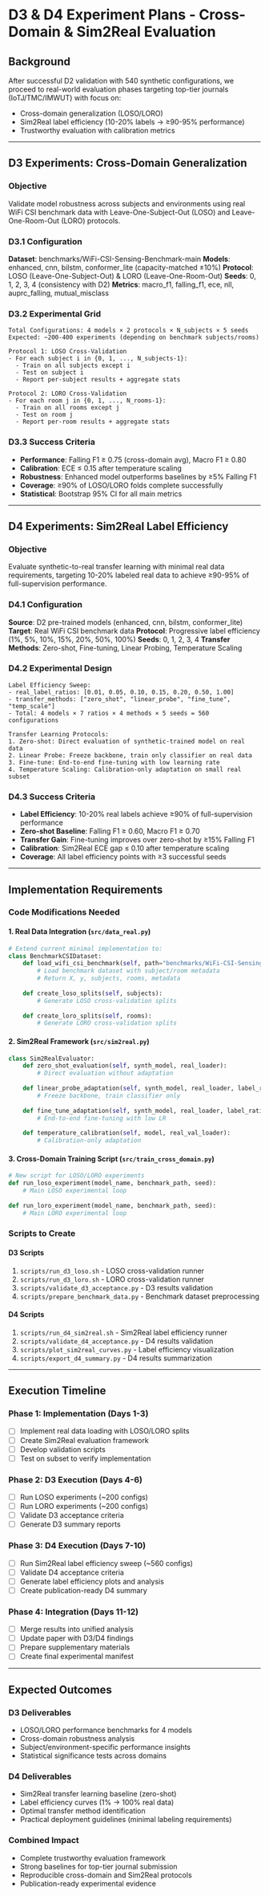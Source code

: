 # D3 & D4 Experiment Plans - Cross-Domain & Sim2Real Evaluation

## Background
After successful D2 validation with 540 synthetic configurations, we proceed to real-world evaluation phases targeting top-tier journals (IoTJ/TMC/IMWUT) with focus on:
- Cross-domain generalization (LOSO/LORO)  
- Sim2Real label efficiency (10-20% labels → ≥90-95% performance)
- Trustworthy evaluation with calibration metrics

---

## D3 Experiments: Cross-Domain Generalization

### Objective
Validate model robustness across subjects and environments using real WiFi CSI benchmark data with Leave-One-Subject-Out (LOSO) and Leave-One-Room-Out (LORO) protocols.

### D3.1 Configuration
**Dataset**: benchmarks/WiFi-CSI-Sensing-Benchmark-main
**Models**: enhanced, cnn, bilstm, conformer_lite (capacity-matched ±10%)
**Protocol**: LOSO (Leave-One-Subject-Out) & LORO (Leave-One-Room-Out)
**Seeds**: 0, 1, 2, 3, 4 (consistency with D2)
**Metrics**: macro_f1, falling_f1, ece, nll, auprc_falling, mutual_misclass

### D3.2 Experimental Grid
```
Total Configurations: 4 models × 2 protocols × N_subjects × 5 seeds
Expected: ~200-400 experiments (depending on benchmark subjects/rooms)

Protocol 1: LOSO Cross-Validation
- For each subject i in {0, 1, ..., N_subjects-1}:
  - Train on all subjects except i
  - Test on subject i
  - Report per-subject results + aggregate stats

Protocol 2: LORO Cross-Validation  
- For each room j in {0, 1, ..., N_rooms-1}:
  - Train on all rooms except j
  - Test on room j
  - Report per-room results + aggregate stats
```

### D3.3 Success Criteria
- **Performance**: Falling F1 ≥ 0.75 (cross-domain avg), Macro F1 ≥ 0.80
- **Calibration**: ECE ≤ 0.15 after temperature scaling
- **Robustness**: Enhanced model outperforms baselines by ≥5% Falling F1
- **Coverage**: ≥90% of LOSO/LORO folds complete successfully
- **Statistical**: Bootstrap 95% CI for all main metrics

---

## D4 Experiments: Sim2Real Label Efficiency  

### Objective
Evaluate synthetic-to-real transfer learning with minimal real data requirements, targeting 10-20% labeled real data to achieve ≥90-95% of full-supervision performance.

### D4.1 Configuration
**Source**: D2 pre-trained models (enhanced, cnn, bilstm, conformer_lite)
**Target**: Real WiFi CSI benchmark data
**Protocol**: Progressive label efficiency (1%, 5%, 10%, 15%, 20%, 50%, 100%)
**Seeds**: 0, 1, 2, 3, 4
**Transfer Methods**: Zero-shot, Fine-tuning, Linear Probing, Temperature Scaling

### D4.2 Experimental Design
```
Label Efficiency Sweep:
- real_label_ratios: [0.01, 0.05, 0.10, 0.15, 0.20, 0.50, 1.00]
- transfer_methods: ["zero_shot", "linear_probe", "fine_tune", "temp_scale"]
- Total: 4 models × 7 ratios × 4 methods × 5 seeds = 560 configurations

Transfer Learning Protocols:
1. Zero-shot: Direct evaluation of synthetic-trained model on real data
2. Linear Probe: Freeze backbone, train only classifier on real data
3. Fine-tune: End-to-end fine-tuning with low learning rate
4. Temperature Scaling: Calibration-only adaptation on small real subset
```

### D4.3 Success Criteria  
- **Label Efficiency**: 10-20% real labels achieve ≥90% of full-supervision performance
- **Zero-shot Baseline**: Falling F1 ≥ 0.60, Macro F1 ≥ 0.70  
- **Transfer Gain**: Fine-tuning improves over zero-shot by ≥15% Falling F1
- **Calibration**: Sim2Real ECE gap ≤ 0.10 after temperature scaling
- **Coverage**: All label efficiency points with ≥3 successful seeds

---

## Implementation Requirements

### Code Modifications Needed

#### 1. Real Data Integration (`src/data_real.py`)
```python
# Extend current minimal implementation to:
class BenchmarkCSIDataset:
    def load_wifi_csi_benchmark(self, path="benchmarks/WiFi-CSI-Sensing-Benchmark-main"):
        # Load benchmark dataset with subject/room metadata
        # Return X, y, subjects, rooms, metadata
        
    def create_loso_splits(self, subjects):
        # Generate LOSO cross-validation splits
        
    def create_loro_splits(self, rooms):  
        # Generate LORO cross-validation splits
```

#### 2. Sim2Real Framework (`src/sim2real.py`)
```python
class Sim2RealEvaluator:
    def zero_shot_evaluation(self, synth_model, real_loader):
        # Direct evaluation without adaptation
        
    def linear_probe_adaptation(self, synth_model, real_loader, label_ratio):
        # Freeze backbone, train classifier only
        
    def fine_tune_adaptation(self, synth_model, real_loader, label_ratio):
        # End-to-end fine-tuning with low LR
        
    def temperature_calibration(self, model, real_val_loader):
        # Calibration-only adaptation
```

#### 3. Cross-Domain Training Script (`src/train_cross_domain.py`)
```python
# New script for LOSO/LORO experiments
def run_loso_experiment(model_name, benchmark_path, seed):
    # Main LOSO experimental loop
    
def run_loro_experiment(model_name, benchmark_path, seed):
    # Main LORO experimental loop
```

### Scripts to Create

#### D3 Scripts
1. `scripts/run_d3_loso.sh` - LOSO cross-validation runner
2. `scripts/run_d3_loro.sh` - LORO cross-validation runner  
3. `scripts/validate_d3_acceptance.py` - D3 results validation
4. `scripts/prepare_benchmark_data.py` - Benchmark dataset preprocessing

#### D4 Scripts
1. `scripts/run_d4_sim2real.sh` - Sim2Real label efficiency runner
2. `scripts/validate_d4_acceptance.py` - D4 results validation
3. `scripts/plot_sim2real_curves.py` - Label efficiency visualization
4. `scripts/export_d4_summary.py` - D4 results summarization

---

## Execution Timeline

### Phase 1: Implementation (Days 1-3)
- [ ] Implement real data loading with LOSO/LORO splits
- [ ] Create Sim2Real evaluation framework
- [ ] Develop validation scripts
- [ ] Test on subset to verify implementation

### Phase 2: D3 Execution (Days 4-6)  
- [ ] Run LOSO experiments (~200 configs)
- [ ] Run LORO experiments (~200 configs)
- [ ] Validate D3 acceptance criteria
- [ ] Generate D3 summary reports

### Phase 3: D4 Execution (Days 7-10)
- [ ] Run Sim2Real label efficiency sweep (~560 configs)
- [ ] Validate D4 acceptance criteria  
- [ ] Generate label efficiency plots and analysis
- [ ] Create publication-ready D4 summary

### Phase 4: Integration (Days 11-12)
- [ ] Merge results into unified analysis
- [ ] Update paper with D3/D4 findings
- [ ] Prepare supplementary materials
- [ ] Create final experimental manifest

---

## Expected Outcomes

### D3 Deliverables
- LOSO/LORO performance benchmarks for 4 models
- Cross-domain robustness analysis 
- Subject/environment-specific performance insights
- Statistical significance tests across domains

### D4 Deliverables  
- Sim2Real transfer learning baseline (zero-shot)
- Label efficiency curves (1% → 100% real data)
- Optimal transfer method identification
- Practical deployment guidelines (minimal labeling requirements)

### Combined Impact
- Complete trustworthy evaluation framework
- Strong baselines for top-tier journal submission
- Reproducible cross-domain and Sim2Real protocols
- Publication-ready experimental evidence